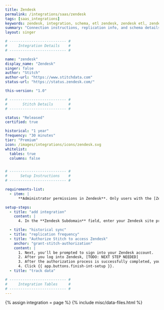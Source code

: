 ```yaml
---
title: Zendesk
permalink: /integrations/saas/zendesk
tags: [saas_integrations]
keywords: zendesk, integration, schema, etl zendesk, zendesk etl, zendesk schema
summary: "Connection instructions, replication info, and schema details for Stitch's Zendesk integration."
layout: singer

# -------------------------- #
#     Integration Details    #
# -------------------------- #

name: "zendesk"
display_name: "Zendesk"
singer: false
author: "Stitch"
author-url: "https://www.stitchdata.com"
status-url: "https://status.zendesk.com/"

this-version: "1.0"

# -------------------------- #
#       Stitch Details       #
# -------------------------- #

status: "Released"
certified: true

historical: "1 year"
frequency: "30 minutes"
tier: "Premium"
icon: /images/integrations/icons/zendesk.svg
whitelist:
  tables: true
  columns: false


# -------------------------- #
#      Setup Instructions    #
# -------------------------- #

requirements-list:
  - item: |
      **Administrator permissions in Zendesk**. Only users with the [Zendesk Administrator role can create an API token](https://support.zendesk.com/hc/en-us/articles/226022787-Generating-a-new-API-token-){:target="_blank"}, which is required to complete the setup.

setup-steps:
  - title: "add integration"
    content: |
      4. In the **Zendesk Subdomain** field, enter your Zendesk site prefix. For example: For `stitchdata.zendesk.com`, only `stitchdata` would be entered into this field.

  - title: "historical sync"
  - title: "replication frequency"
  - title: "Authorize Stitch to access Zendesk"
    anchor: "grant-stitch-authorization"
    content: |
      1. Next, you'll be prompted to sign into your Zendesk account.
      2. After you log into Zendesk, [TODO: NEXT STEP NEEDED]
      3. After the authorization process is successfully completed, you'll be directed back to Stitch.
      4. Click {{ app.buttons.finish-int-setup }}.
  - title: "track data"

# -------------------------- #
#     Integration Tables     #
# -------------------------- #
---
```

{% assign integration = page %}
{% include misc/data-files.html %}